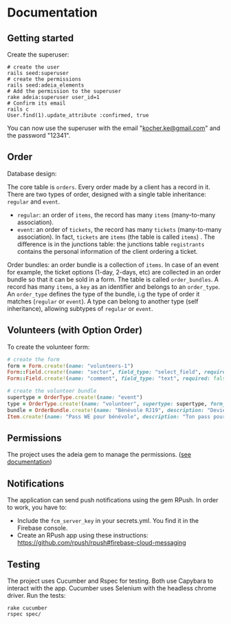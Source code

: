 # Documentation

## Getting started

Create the superuser:
```
# create the user
rails seed:superuser
# create the permissions
rails seed:adeia_elements
# Add the permission to the superuser
rake adeia:superuser user_id=1
# Confirm its email
rails c
User.find(1).update_attribute :confirmed, true
```
You can now use the superuser with the email "kocher.ke@gmail.com" and the password "12341".

## Order

Database design:

The core table is `orders`. Every order made by a client has a record in it. There are two types of order, designed with a single table inheritance: `regular` and `event`.
- `regular`: an order of `items`, the record has many `items` (many-to-many association).
- `event`: an order of `tickets`, the record has many `tickets` (many-to-many association). In fact, `tickets` are `items` (the table is called `items`) . The difference is in the junctions table: the junctions table `registrants` contains the personal information of the client ordering a ticket.

Order bundles: an order bundle is a collection of `items`. In case of an event for example, the ticket options (1-day, 2-days, etc) are collected in an order bundle so that it can be sold in a form.
The table is called `order_bundles`. A record has many `items`, a `key` as an identifier and belongs to an `order_type`.
An `order_type` defines the type of the bundle, i.g the type of order it matches (`regular` or `event`). A type can belong to another type (self inheritance), allowing subtypes of `regular` or `event`.


## Volunteers (with Option Order)

To create the volunteer form:
```ruby
# create the form
form = Form.create!(name: "volunteers-1")
Form::Field.create!(name: "sector", field_type: "select_field", required: true, options: { sectors: ["park", "welcome"]}, form: form)
Form::Field.create!(name: "comment", field_type: "text", required: false, form: form)

# create the volunteer bundle
supertype = OrderType.create!(name: "event")
type = OrderType.create!(name: "volunteer", supertype: supertype, form_id: form.id)
bundle = OrderBundle.create!(name: "Bénévole RJ19", description: "Deviens bénévole à la RJ 2019 !", key: "volunteers-rj-19", order_type: type, open: false, limit: 1)
Item.create!(name: "Pass WE pour bénévole", description: "Ton pass pour le WE de la RJ", price: 5000, number: 1000, order_bundle: bundle)
```

## Permissions

The project uses the adeia gem to manage the permissions. ([see documentation](https://github.com/JS-Tech/adeia))

## Notifications

The application can send push notifications using the gem RPush. 
In order to work, you have to:
- Include the `fcm_server_key` in your secrets.yml. You find it in the Firebase console.
- Create an RPush app using these instructions: https://github.com/rpush/rpush#firebase-cloud-messaging

## Testing

The project uses Cucumber and Rspec for testing. Both use Capybara to interact with the app. Cucumber uses Selenium with the headless chrome driver.
Run the tests:
```
rake cucumber
rspec spec/
```